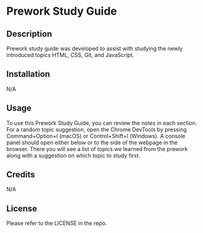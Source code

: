 # Prework Study Guide
## Description

Prework study guide was developed to assist with studying the newly introduced topics HTML, CSS, Git, and JavaScript. 


## Installation

N/A

## Usage

To use this Prework Study Guide, you can review the notes in each section. For a random topic suggestion, open the Chrome DevTools by pressing Command+Option+I (macOS) or Control+Shift+I (Windows). A console panel should open either below or to the side of the webpage in the browser. There you will see a list of topics we learned from the prework along with a suggestion on which topic to study first.


## Credits

N/A

## License

Please refer to the LICENSE in the repo.


